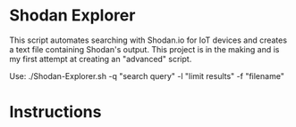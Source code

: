 # Shodan Explorer
This script automates searching with Shodan.io for IoT devices and creates a text file containing Shodan's output. This project is in the making and is my first attempt at creating an "advanced" script.

Use: ./Shodan-Explorer.sh -q "search query" -l "limit results" -f "filename"

# Instructions
